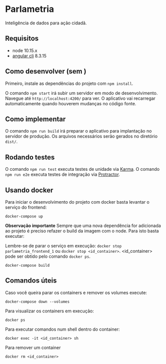 # Parlametria

Inteligência de dados para ação cidadã.

## Requisitos

* node 10.15.x
* [angular cli](https://github.com/angular/angular-cli) 8.3.15

## Como desenvolver (sem )

Primeiro, instale as dependências do projeto com `npm install`.

O comando `npm start` irá subir um servidor em modo de desenvolvimento. Navegue até `http://localhost:4200/` para ver. O aplicativo vai recarregar automaticamente quando houverem mudanças no código fonte.

## Como implementar

O comando `npm run build` irá preparar o aplicativo para implantação no servidor de produção. Os arquivos necessários serão gerados no diretório `dist/`.

## Rodando testes

O comando `npm run test` executa testes de unidade via [Karma](https://karma-runner.github.io).
O comando `npm run e2e` executa testes de integração via [Protractor](http://www.protractortest.org/).

## Usando docker

Para iniciar o desenvolvimento do projeto com docker basta levantar o serviço do frontend:

```
docker-compose up
```

**Observação importante**
Sempre que uma nova dependência for adicionada ao projeto é preciso refazer o build da imagem com o node. Para isto basta executar:

Lembre-se de parar o serviço em execução: `docker stop parlametria_frontend_1` ou `docker stop <id_container>`. <id_container> pode ser obtido pelo comando `docker ps`.

```
docker-compose build
```

## Comandos úteis

Caso você queira parar os containers e remover os volumes execute:

```
docker-compose down --volumes
```

Para visualizar os containers em execução:

```
docker ps
```

Para executar comandos num shell dentro do container:

```
docker exec -it <id_container> sh
```

Para remover um container

```
docker rm <id_container>
```
